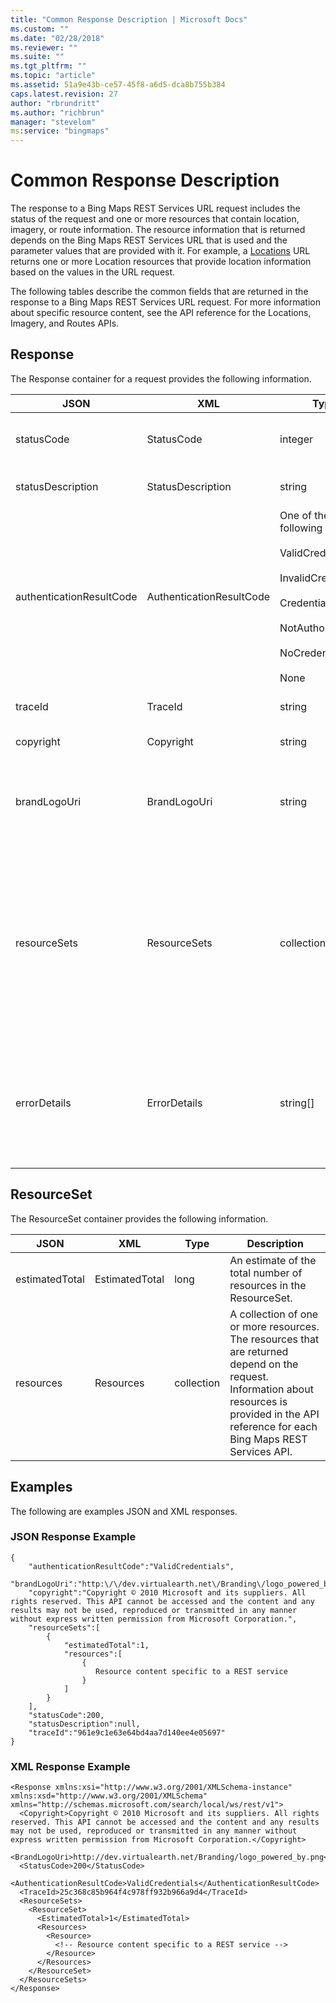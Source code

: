 ```yaml
---
title: "Common Response Description | Microsoft Docs"
ms.custom: ""
ms.date: "02/28/2018"
ms.reviewer: ""
ms.suite: ""
ms.tgt_pltfrm: ""
ms.topic: "article"
ms.assetid: 51a9e43b-ce57-45f8-a6d5-dca8b755b384
caps.latest.revision: 27
author: "rbrundritt"
ms.author: "richbrun"
manager: "stevelom"
ms:service: "bingmaps"
---
```

# Common Response Description
The response to a Bing Maps REST Services URL request includes the status of the request and one or more resources that contain location, imagery, or route information. The resource information that is returned depends on the Bing Maps REST Services URL that is used and the parameter values that are provided with it. For example, a [Locations](../rest-services/locations-api.md) URL returns one or more Location resources that provide location information based on the values in the URL request.  
  
 The following tables describe the common fields that are returned in the response to a Bing Maps REST Services URL request. For more information about specific resource content, see the API reference for the Locations, Imagery, and Routes APIs.  
  
## Response  
 The Response container for a request provides the following information.  
  
|JSON|XML|Type|Description|  
|----------|---------|----------|-----------------|  
|statusCode|StatusCode|integer|The HTTP Status code for the request.|  
|statusDescription|StatusDescription|string|A description of the HTTP status code.|  
|authenticationResultCode|AuthenticationResultCode|One of the following values:<br /><br /> ValidCredentials<br /><br /> InvalidCredentials<br /><br /> CredentialsExpired<br /><br /> NotAuthorized<br /><br /> NoCredentials<br /><br /> None|A status code that offers additional information about authentication success or failure.|  
|traceId|TraceId|string|A unique identifier for the request.|  
|copyright|Copyright|string|A copyright notice.|  
|brandLogoUri|BrandLogoUri|string|A URL that references a brand image to support contractual branding requirements.|  
|resourceSets|ResourceSets|collection|A collection of ResourceSet objects. A ResourceSet is a container of Resources returned by the request. For more information, see the ResourceSet section below.|  
|errorDetails|ErrorDetails|string[]|A collection of error descriptions. For example, ErrorDetails can identify parameter values that are not valid or missing.|  
  
## ResourceSet  
 The ResourceSet container provides the following information.  
  
|JSON|XML|Type|Description|  
|----------|---------|----------|-----------------|  
|estimatedTotal|EstimatedTotal|long|An estimate of the total number of resources in the ResourceSet.|  
|resources|Resources|collection|A collection of one or more resources. The resources that are returned depend on the request. Information about resources is provided in the API reference for each Bing Maps REST Services API.|  
  
## Examples  
 The following are examples JSON and XML responses.  
  
### JSON Response Example  
  
```  
{  
    "authenticationResultCode":"ValidCredentials",  
    "brandLogoUri":"http:\/\/dev.virtualearth.net\/Branding\/logo_powered_by.png",  
    "copyright":"Copyright © 2010 Microsoft and its suppliers. All rights reserved. This API cannot be accessed and the content and any results may not be used, reproduced or transmitted in any manner without express written permission from Microsoft Corporation.",  
    "resourceSets":[  
        {  
            "estimatedTotal":1,  
            "resources":[  
                {  
                   Resource content specific to a REST service  
                }  
            ]  
        }  
    ],  
    "statusCode":200,  
    "statusDescription":null,  
    "traceId":"961e9c1e63e64bd4aa7d140ee4e05697"  
}  
```  
  
### XML Response Example  
  
```  
<Response xmlns:xsi="http://www.w3.org/2001/XMLSchema-instance" xmlns:xsd="http://www.w3.org/2001/XMLSchema" xmlns="http://schemas.microsoft.com/search/local/ws/rest/v1">  
  <Copyright>Copyright © 2010 Microsoft and its suppliers. All rights reserved. This API cannot be accessed and the content and any results may not be used, reproduced or transmitted in any manner without express written permission from Microsoft Corporation.</Copyright>  
  <BrandLogoUri>http://dev.virtualearth.net/Branding/logo_powered_by.png</BrandLogoUri>  
  <StatusCode>200</StatusCode>  
  <AuthenticationResultCode>ValidCredentials</AuthenticationResultCode>  
  <TraceId>25c368c85b964f4c978ff932b966a9d4</TraceId>  
  <ResourceSets>  
    <ResourceSet>  
      <EstimatedTotal>1</EstimatedTotal>  
      <Resources>  
        <Resource>  
          <!-- Resource content specific to a REST service -->  
        </Resource>  
      </Resources>  
    </ResourceSet>  
  </ResourceSets>  
</Response>  
  
```